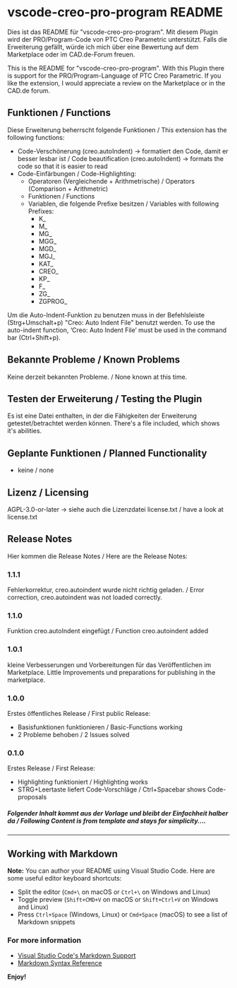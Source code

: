 # vscode-creo-pro-program README

Dies ist das README für "vscode-creo-pro-program". Mit diesem Plugin wird der PRO/Program-Code von PTC Creo Parametric unterstützt.
Falls die Erweiterung gefällt, würde ich mich über eine Bewertung auf dem Marketplace oder im CAD.de-Forum freuen.

This is the README for "vscode-creo-pro-program". With this Plugin there is support for the PRO/Program-Language of PTC Creo Parametric.
If you like the extension, I would appreciate a review on the Marketplace or in the CAD.de forum.

## Funktionen / Functions
Diese Erweiterung beherrscht folgende Funktionen / This extension has the following functions:
- Code-Verschönerung (creo.autoIndent) -> formatiert den Code, damit er besser lesbar ist / Code beautification (creo.autoIndent) -> formats the code so that it is easier to read
- Code-Einfärbungen / Code-Highlighting:
  - Operatoren (Vergleichende + Arithmetrische) / Operators (Comparison + Arithmetric)
  - Funktionen / Functions
  - Variablen, die folgende Prefixe besitzen / Variables with following Prefixes:
    - K_
    - M_
    - MG_
    - MGG_
    - MGD_
    - MGJ_
    - KAT_
    - CREO_
    - KP_
    - F_
    - ZG_
    - ZGPROG_

Um die Auto-Indent-Funktion zu benutzen muss in der Befehlsleiste (Strg+Umschalt+p) "Creo: Auto Indent File" benutzt werden. 
To use the auto-indent function, ‘Creo: Auto Indent File’ must be used in the command bar (Ctrl+Shift+p).

## Bekannte Probleme / Known Problems
Keine derzeit bekannten Probleme. / None known at this time.

## Testen der Erweiterung / Testing the Plugin
Es ist eine Datei enthalten, in der die Fähigkeiten der Erweiterung getestet/betrachtet werden können.
There's a file included, which shows it's abilities.

## Geplante Funktionen / Planned Functionality
- keine / none

## Lizenz / Licensing
AGPL-3.0-or-later -> siehe auch die Lizenzdatei license.txt / have a look at license.txt

## Release Notes

Hier kommen die Release Notes / Here are the Release Notes:

### 1.1.1
Fehlerkorrektur, creo.autoindent wurde nicht richtig geladen. / Error correction, creo.autoindent was not loaded correctly.

### 1.1.0
Funktion creo.autoIndent eingefügt / Function creo.autoindent added

### 1.0.1
kleine Verbesserungen und Vorbereitungen für das Veröffentlichen im Marketplace.
Little Improvements und preparations for publishing in the marketplace.

### 1.0.0
Erstes öffentliches Release / First public Release:
  - Basisfunktionen funktionieren / Basic-Functions working
  - 2 Probleme behoben / 2 Issues solved

### 0.1.0

Erstes Release /  First Release:
  - Highlighting funktioniert / Highlighting works
  - STRG+Leertaste liefert Code-Vorschläge / Ctrl+Spacebar shows Code-proposals



##### Folgender Inhalt kommt aus der Vorlage und bleibt der Einfachheit halber da / Following Content is from template and stays for simplicity....
-----------------------------------------------------------------------------------------------------------

## Working with Markdown

**Note:** You can author your README using Visual Studio Code.  Here are some useful editor keyboard shortcuts:

* Split the editor (`Cmd+\` on macOS or `Ctrl+\` on Windows and Linux)
* Toggle preview (`Shift+CMD+V` on macOS or `Shift+Ctrl+V` on Windows and Linux)
* Press `Ctrl+Space` (Windows, Linux) or `Cmd+Space` (macOS) to see a list of Markdown snippets

### For more information

* [Visual Studio Code's Markdown Support](http://code.visualstudio.com/docs/languages/markdown)
* [Markdown Syntax Reference](https://help.github.com/articles/markdown-basics/)

**Enjoy!**
